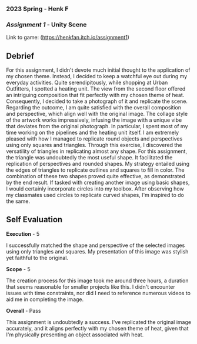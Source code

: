 ### **2023 Spring** - Henk F
### *Assignment 1* - Unity Scene
Link to game: (https://henkfan.itch.io/assignment1)


## **Debrief**
For this assignment, I didn't devote much initial thought to the application of my chosen theme. Instead, I decided to keep a watchful eye out during my everyday activities. Quite serendipitously, while shopping at Urban Outfitters, I spotted a heating unit. The view from the second floor offered an intriguing composition that fit perfectly with my chosen theme of heat. Consequently, I decided to take a photograph of it and replicate the scene.
Regarding the outcome, I am quite satisfied with the overall composition and perspective, which align well with the original image. The collage style of the artwork works impressively, infusing the image with a unique vibe that deviates from the original photograph. In particular, I spent most of my time working on the pipelines and the heating unit itself. I am extremely pleased with how I managed to replicate round objects and perspectives using only squares and triangles. Through this exercise, I discovered the versatility of triangles in replicating almost any shape.
For this assignment, the triangle was undoubtedly the most useful shape. It facilitated the replication of perspectives and rounded shapes. My strategy entailed using the edges of triangles to replicate outlines and squares to fill in color. The combination of these two shapes proved quite effective, as demonstrated by the end result. If tasked with creating another image using basic shapes, I would certainly incorporate circles into my toolbox. After observing how my classmates used circles to replicate curved shapes, I'm inspired to do the same.


## **Self Evaluation**

**Execution** - 5

I successfully matched the shape and perspective of the selected images using only triangles and squares. My presentation of this image was stylish yet faithful to the original.


**Scope**  - 5


The creation process for this image took me around three hours, a duration that seems reasonable for smaller projects like this. I didn't encounter issues with time constraints, nor did I need to reference numerous videos to aid me in completing the image.


**Overall** - Pass


This assignment is undoubtedly a success. I've replicated the original image accurately, and it aligns perfectly with my chosen theme of heat, given that I'm physically presenting an object associated with heat.
